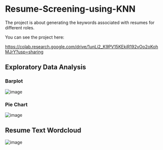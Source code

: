 # Resume-Screening-using-KNN

The project is about generating the keywords associated with resumes for different roles. 

You can see the project here:

https://colab.research.google.com/drive/1unLi2_K9PV15KEkiR192vOo2oKohMJrY?usp=sharing

## Exploratory Data Analysis 

### Barplot

![image](https://github.com/Riddhi9570/Resume-Screening-using-KNN/assets/72887868/3d318b3c-3aa8-4c7e-9c71-fb56c1cef231)


### Pie Chart

![image](https://github.com/Riddhi9570/Resume-Screening-using-KNN/assets/72887868/71a16dea-493f-4d1b-975d-61031e15ae46)

## Resume Text Wordcloud 

![image](https://github.com/Riddhi9570/Resume-Screening-using-KNN/assets/72887868/49f0e463-a186-4e45-b466-acb0d26f96d9)

